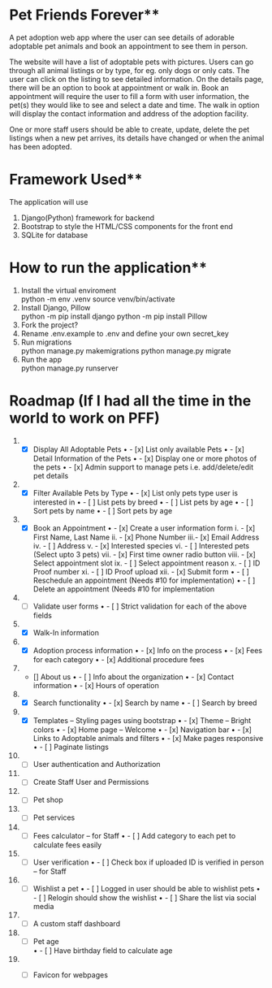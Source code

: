# Pet Friends Forever**

A pet adoption web app where the user can see details of adorable adoptable pet animals and book an appointment to see them in person.

The website will have a list of adoptable pets with pictures. Users can go through all animal listings or by type, for eg. only dogs or only cats.
The user can click on the listing to see detailed information. On the details page, there will be an option to book at appointment or walk in. Book an appointment will require the user to fill a form with user information, the pet(s) they would like to see and select a date and time. The walk in option will display the contact information and address of the adoption facility.

One or more staff users should be able to create, update, delete the pet listings when a new pet arrives, its details have changed or when the animal has been adopted.

# Framework Used**
The application will use 
1. Django(Python) framework for backend
2. Bootstrap to style the HTML/CSS components for the front end
3. SQLite for database

# How to run the application**
1. Install the virtual enviroment  
      python -m env .venv
      source venv/bin/activate
2. Install Django, Pillow  
      python -m pip install django
      python -m pip install Pillow
3. Fork the project?  
4. Rename .env.example to .env and define your own secret_key  
5. Run migrations  
      python manage.py makemigrations
      python manage.py migrate
6. Run the app   
      python manage.py runserver
   
# Roadmap (If I had all the time in the world to work on PFF)

1.	 - [x] Display All Adoptable Pets
•	 - [x] List only available Pets 
•	 - [x] Detail Information of the Pets
•	 - [x] Display one or more photos of the pets
•	 - [x] Admin support to manage pets i.e. add/delete/edit pet details
2.	 - [x] Filter Available Pets by Type
•	 - [x] List only pets type user is interested in 
•	 - [ ] List pets by breed
•	 - [ ] List pets by age 
•	 - [ ] Sort pets by name
•	 - [ ] Sort pets by age
3.	 - [x] Book an Appointment
•	 - [x] Create a user information form 
i.	 - [x] First Name, Last Name
ii.	 - [x] Phone Number
iii.- [x] Email Address
iv.	 - [ ] Address
v.	 - [x] Interested species
vi.	 - [ ] Interested pets (Select upto 3 pets)
vii.	 - [x] First time owner radio button 
viii.	 - [x] Select appointment slot
ix.	 - [ ] Select appointment reason
x.	 - [ ] ID Proof number
xi.	 - [ ] ID Proof upload
xii.	 - [x] Submit form
•	 - [ ] Reschedule an appointment (Needs #10 for implementation)
•	 - [ ] Delete an appointment (Needs #10 for implementation
4.	 - [ ] Validate user forms
•	 - [ ] Strict validation for each of the above fields
5.	 - [x] Walk-In information
6.	 - [x] Adoption process information
•	 - [x] Info on the process
•	 - [x] Fees for each category
•	 - [x] Additional procedure fees
7.	 - [] About us
•	 - [ ] Info about the organization
•	 - [x] Contact information
•	 - [x] Hours of operation
8.	 - [x] Search functionality
•	 - [x] Search by name
•	 - [ ] Search by breed
9.	 - [x] Templates – Styling pages using bootstrap
•	 - [x] Theme – Bright colors
•	 - [x] Home page – Welcome
•	 - [x] Navigation bar
•	 - [x] Links to Adoptable animals and filters
•	 - [x] Make pages responsive
•	 - [ ] Paginate listings
10.	 - [ ] User authentication and Authorization
11.	 - [ ] Create Staff User and Permissions
12.	 - [ ] Pet shop
13.	 - [ ] Pet services
14.	 - [ ] Fees calculator – for Staff
•	 - [ ] Add category to each pet to calculate fees easily
15.	 - [ ] User verification 
•	 - [ ] Check box if uploaded ID is verified in person – for Staff
16.	 - [ ]  Wishlist a pet
•	 - [ ] Logged in user should be able to wishlist pets
•	 - [ ] Relogin should show the wishlist
•	 - [ ] Share the list via social media
17.	 - [ ] A custom staff dashboard
18.	 - [ ] Pet age	
•	 - [ ] Have birthday field to calculate age
19.	 - [ ] Favicon for webpages


  
